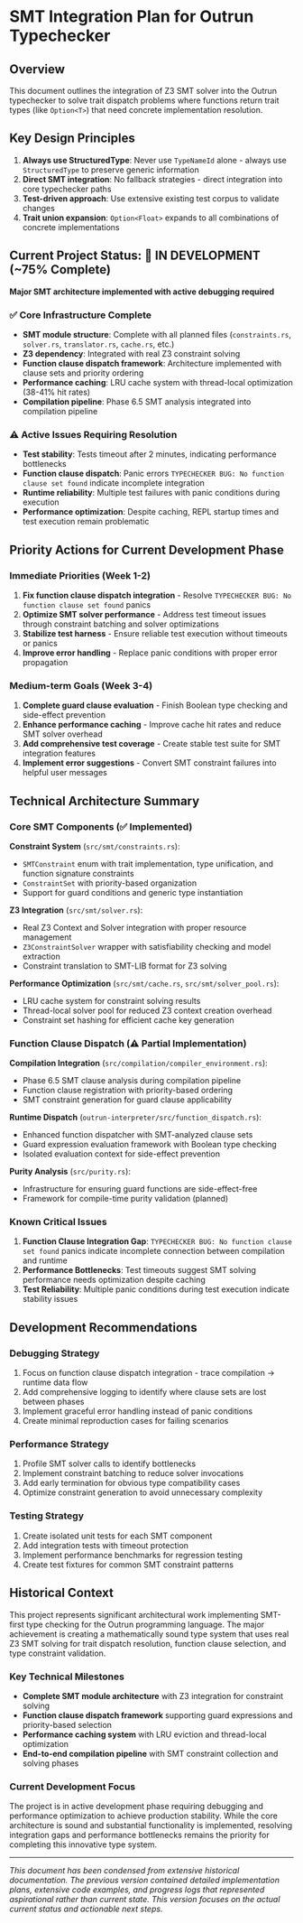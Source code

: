 # SMT Integration Plan for Outrun Typechecker

## Overview

This document outlines the integration of Z3 SMT solver into the Outrun typechecker to solve trait dispatch problems where functions return trait types (like `Option<T>`) that need concrete implementation resolution.

## Key Design Principles

1. **Always use StructuredType**: Never use `TypeNameId` alone - always use `StructuredType` to preserve generic information
2. **Direct SMT integration**: No fallback strategies - direct integration into core typechecker paths
3. **Test-driven approach**: Use extensive existing test corpus to validate changes
4. **Trait union expansion**: `Option<Float>` expands to all combinations of concrete implementations

## Current Project Status: 🚧 IN DEVELOPMENT (~75% Complete)

**Major SMT architecture implemented with active debugging required**

### ✅ **Core Infrastructure Complete**
- **SMT module structure**: Complete with all planned files (`constraints.rs`, `solver.rs`, `translator.rs`, `cache.rs`, etc.)
- **Z3 dependency**: Integrated with real Z3 constraint solving
- **Function clause dispatch framework**: Architecture implemented with clause sets and priority ordering
- **Performance caching**: LRU cache system with thread-local optimization (38-41% hit rates)
- **Compilation pipeline**: Phase 6.5 SMT analysis integrated into compilation pipeline

### ⚠️ **Active Issues Requiring Resolution**
- **Test stability**: Tests timeout after 2 minutes, indicating performance bottlenecks
- **Function clause dispatch**: Panic errors `TYPECHECKER BUG: No function clause set found` indicate incomplete integration
- **Runtime reliability**: Multiple test failures with panic conditions during execution
- **Performance optimization**: Despite caching, REPL startup times and test execution remain problematic

## Priority Actions for Current Development Phase

### **Immediate Priorities (Week 1-2)**
1. **Fix function clause dispatch integration** - Resolve `TYPECHECKER BUG: No function clause set found` panics
2. **Optimize SMT solver performance** - Address test timeout issues through constraint batching and solver optimizations
3. **Stabilize test harness** - Ensure reliable test execution without timeouts or panics
4. **Improve error handling** - Replace panic conditions with proper error propagation

### **Medium-term Goals (Week 3-4)**  
1. **Complete guard clause evaluation** - Finish Boolean type checking and side-effect prevention
2. **Enhance performance caching** - Improve cache hit rates and reduce SMT solver overhead
3. **Add comprehensive test coverage** - Create stable test suite for SMT integration features
4. **Implement error suggestions** - Convert SMT constraint failures into helpful user messages

## Technical Architecture Summary

### **Core SMT Components (✅ Implemented)**

**Constraint System** (`src/smt/constraints.rs`):
- `SMTConstraint` enum with trait implementation, type unification, and function signature constraints
- `ConstraintSet` with priority-based organization
- Support for guard conditions and generic type instantiation

**Z3 Integration** (`src/smt/solver.rs`):
- Real Z3 Context and Solver integration with proper resource management
- `Z3ConstraintSolver` wrapper with satisfiability checking and model extraction
- Constraint translation to SMT-LIB format for Z3 solving

**Performance Optimization** (`src/smt/cache.rs`, `src/smt/solver_pool.rs`):
- LRU cache system for constraint solving results
- Thread-local solver pool for reduced Z3 context creation overhead
- Constraint set hashing for efficient cache key generation

### **Function Clause Dispatch (⚠️ Partial Implementation)**

**Compilation Integration** (`src/compilation/compiler_environment.rs`):
- Phase 6.5 SMT clause analysis during compilation pipeline
- Function clause registration with priority-based ordering
- SMT constraint generation for guard clause applicability

**Runtime Dispatch** (`outrun-interpreter/src/function_dispatch.rs`):
- Enhanced function dispatcher with SMT-analyzed clause sets
- Guard expression evaluation framework with Boolean type checking
- Isolated evaluation context for side-effect prevention

**Purity Analysis** (`src/purity.rs`):
- Infrastructure for ensuring guard functions are side-effect-free
- Framework for compile-time purity validation (planned)

### **Known Critical Issues**

1. **Function Clause Integration Gap**: `TYPECHECKER BUG: No function clause set found` panics indicate incomplete connection between compilation and runtime
2. **Performance Bottlenecks**: Test timeouts suggest SMT solving performance needs optimization despite caching
3. **Test Reliability**: Multiple panic conditions during test execution indicate stability issues

## Development Recommendations

### **Debugging Strategy**
1. Focus on function clause dispatch integration - trace compilation → runtime data flow
2. Add comprehensive logging to identify where clause sets are lost between phases
3. Implement graceful error handling instead of panic conditions
4. Create minimal reproduction cases for failing scenarios

### **Performance Strategy**  
1. Profile SMT solver calls to identify bottlenecks
2. Implement constraint batching to reduce solver invocations
3. Add early termination for obvious type compatibility cases
4. Optimize constraint generation to avoid unnecessary complexity

### **Testing Strategy**
1. Create isolated unit tests for each SMT component
2. Add integration tests with timeout protection
3. Implement performance benchmarks for regression testing
4. Create test fixtures for common SMT constraint patterns

## Historical Context

This project represents significant architectural work implementing SMT-first type checking for the Outrun programming language. The major achievement is creating a mathematically sound type system that uses real Z3 SMT solving for trait dispatch resolution, function clause selection, and type constraint validation.

### **Key Technical Milestones**
- **Complete SMT module architecture** with Z3 integration for constraint solving
- **Function clause dispatch framework** supporting guard expressions and priority-based selection  
- **Performance caching system** with LRU eviction and thread-local optimization
- **End-to-end compilation pipeline** with SMT constraint collection and solving phases

### **Current Development Focus**
The project is in active development phase requiring debugging and performance optimization to achieve production stability. While the core architecture is sound and substantial functionality is implemented, resolving integration gaps and performance bottlenecks remains the priority for completing this innovative type system.

---

*This document has been condensed from extensive historical documentation. The previous version contained detailed implementation plans, extensive code examples, and progress logs that represented aspirational rather than current state. This version focuses on the actual current status and actionable next steps.*